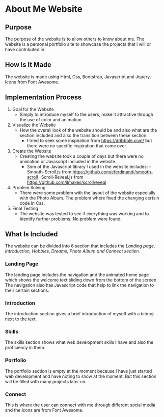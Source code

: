# About Me Website

## Purpose

The purpose of the website is to allow others to know about me. The website is a personal portfolio site to showcase the projects that I will or have contributed in.

## How Is It Made

The website is made using Html, Css, Bootstrap, Javascript and Jquery. Icons from Font Awesome.

## Implementation Process

1. Goal for the Website
    - Simply to introduce myself to the users, make it attractive through the use of color and animation.
2. Visualize the Website
    - How the overall look of the website should be and also what are the section included and also the transition between these section.
        - I tried to seek some inspiration from https://dribbble.com/ but there were no specific inspiration that came over.
3. Create the Website
    - Creating the website took a couple of days but there were no animation or Javascript included in the website.
        - Som of the Javascript library I used in the website includes:
        -Smooth-Scroll.js from <https://github.com/cferdinandi/smooth-scroll>
        -Scroll-Reveal.js from <https://github.com/jlmakes/scrollreveal>
4. Problem Solving
    - There were some problem with the layout of the website especially with the Photo Album. The problem where fixed the changing certsin code in Css.
5. Final Testing
    - The website was tested to see if everything was working and to identify further problems. No problem were found.

## What Is Included

The website can be divided into 6 section that includes the *Landing page, Introduction, Hobbies, Dreams, Photo Album and Connect section*.

### Landing Page

The landing page includes the navigation and the animated home page which shows the welcome text sliding down from the bottom of the screen. The navigation also has Javascript code that help to link the navigation to their certain sections.

### Introduction

The introduction section gives a brief introduction of myself with a bitmoji next to the text.

### Skills

The skills section shows what web development skills I have and also the proficiency in them.

### Portfolio

The portfolio section is empty at the moment because I have just started web development and have noting to show at the moment. But this section will be filled with many projects later on.

### Connect

This is where the user can connect with me through different social media and the Icons are from Font Awesome.
